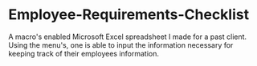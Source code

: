 # Employee-Requirements-Checklist
A macro's enabled Microsoft Excel spreadsheet I made for a past client.  Using the menu's, one is able to input the information necessary for keeping track of their employees information.
